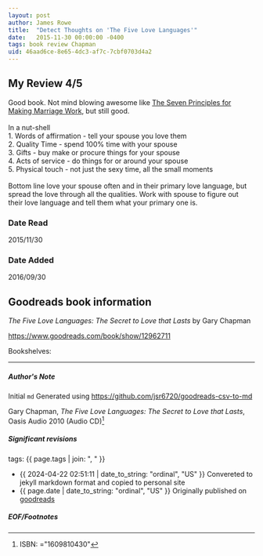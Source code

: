 ```yaml
---
layout: post
author: James Rowe
title:  "Detect Thoughts on 'The Five Love Languages'"
date:   2015-11-30 00:00:00 -0400
tags: book review Chapman 
uid: 46aad6ce-8e65-4dc3-af7c-7cbf0703d4a2
---
```


<!-- highly dependent on how you personally use jekyll templates, and how you want this to show up -->
<!-- escape any jekyll keys with double brackets -->

## My Review 4/5

Good book. Not mind blowing awesome like [The Seven Principles for Making Marriage Work](https://www.goodreads.com/book/show/849380), but still good.<br/><br/>In a nut-shell<br/>1. Words of affirmation - tell your spouse you love them<br/>2. Quality Time - spend 100% time with your spouse<br/>3. Gifts - buy make or procure things for your spouse<br/>4. Acts of service - do things for or around your spouse<br/>5. Physical touch - not just the sexy time, all the small moments<br/><br/>Bottom line love your spouse often and in their primary love language, but spread the love through all the qualities. Work with spouse to figure out their love language and tell them what your primary one is.

### Date Read
2015/11/30

### Date Added
2016/09/30

## Goodreads book information

*The Five Love Languages: The Secret to Love that Lasts* by Gary Chapman

https://www.goodreads.com/book/show/12962711

Bookshelves: 

---

##### Author's Note

Initial `md` Generated using https://github.com/jsr6720/goodreads-csv-to-md

Gary Chapman, *The Five Love Languages: The Secret to Love that Lasts*,  Oasis Audio 2010 (Audio CD)[^1]

##### Significant revisions

tags: {{ page.tags | join: ", " }} <!-- todo move this somewhere -->

- {{ 2024-04-22 02:51:11 | date_to_string: "ordinal", "US" }} Convereted to jekyll markdown format and copied to personal site
- {{ page.date | date_to_string: "ordinal", "US" }} Originally published on [goodreads](https://www.goodreads.com)

##### EOF/Footnotes

[^1]: ISBN: ="1609810430"